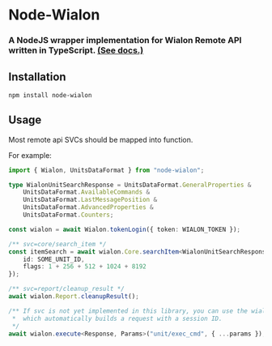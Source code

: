 # Node-Wialon

### A NodeJS wrapper implementation for Wialon Remote API written in TypeScript. [(See docs.)](https://sdk.wialon.com/wiki/en/kit/remoteapi/apiref/apiref)

## Installation

`npm install node-wialon`

## Usage

Most remote api SVCs should be mapped into function.

For example:

```typescript
import { Wialon, UnitsDataFormat } from "node-wialon";

type WialonUnitSearchResponse = UnitsDataFormat.GeneralProperties &
	UnitsDataFormat.AvailableCommands &
	UnitsDataFormat.LastMessagePosition &
	UnitsDataFormat.AdvancedProperties &
	UnitsDataFormat.Counters;

const wialon = await Wialon.tokenLogin({ token: WIALON_TOKEN });

/** svc=core/search_item */
const itemSearch = await wialon.Core.searchItem<WialonUnitSearchResponse>({
	id: SOME_UNIT_ID,
	flags: 1 + 256 + 512 + 1024 + 8192
});

/** svc=report/cleanup_result */
await wialon.Report.cleanupResult();

/** If svc is not yet implemented in this library, you can use the wialon helper
 *  which automatically builds a request with a session ID.
 */
await wialon.execute<Response, Params>("unit/exec_cmd", { ...params });
```
